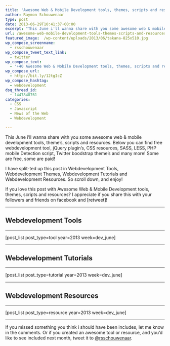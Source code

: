 ```yaml
---
title: 'Awesome Web & Mobile Development tools, themes, scripts and resources of June 2013'
author: Raymon Schouwenaar
type: post
date: 2013-06-29T10:41:37+00:00
excerpt: "This June i'll wanna share with you some awesome web & mobile development tools, theme's, scripts and resources. Below you can find free webdevelopment tool, jQuery plugin's, CSS resources, SASS, LESS, PHP mobile Detection script, Twitter boodstrap theme's and many more! Some are free, some are paid!"
url: /awesome-web-mobile-development-tools-themes-scripts-and-resources-of-june-2013/
featured_image:  /wp-content/uploads/2013/06/takana-825x510.jpg
wp_compose_screenname:
  - rsschouwenaar
wp_compose_tweet_text_link:
  - twitter
wp_compose_text:
  - '+40 Awesome Web & Mobile Development tools, themes, scripts and resources of June'
wp_compose_url:
  - http://bit.ly/12tgIcZ
wp_compose_hashtag:
  - webdevelopment
dsq_thread_id:
  - 1447848761
categories:
  - CSS
  - Javascript
  - News of the Web
  - Webdevelopment

---
```

This June i&#8217;ll wanna share with you some awesome web & mobile development tools, theme&#8217;s, scripts and resources. Below you can find free webdevelopment tool, jQuery plugin&#8217;s, CSS resources, SASS, LESS, PHP mobile Detection script, Twitter boodstrap theme&#8217;s and many more! Some are free, some are paid!

I have split-ted up this post in Webdevelopment Tools, Webdevelopment Themes, Webdevelopment Tutorials and Webdevelopment Resources. So scroll down, and enjoy!

If you love this post with Awesome Web & Mobile Development tools, themes, scripts and resources? I appreciate if you share this with your followers and friends on facebook and [retweet]!

* * *

## Webdevelopment Tools

* * *

[post\_list post\_type=tool year=2013 week=dev_june]

* * *

## Webdevelopment Tutorials

* * *

[post\_list post\_type=tutorial year=2013 week=dev_june]

* * *

## Webdevelopment Resources

* * *

[post\_list post\_type=resource year=2013 week=dev_june]

* * *

If you missed something you think i should have been includes, let me know in the comments. Or if you created an awesome tool or resource, and you&#8217;d like to see included next month, tweet it to <a href="https://twitter.com/#!/rsschouwenaar" target="_blank">@rsschouwenaar</a>.